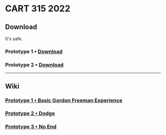 # CART 315 2022

## Download
It's safe. 
### Prototype 1 • [Download](https://download-directory.github.io/?url=https%3A%2F%2Fgithub.com%2Ftonylindorock%2Fcart315-2022%2Ftree%2Fmain%2FPrototype_1)
### Prototype 2 • [Download](https://download-directory.github.io/?url=https%3A%2F%2Fgithub.com%2Ftonylindorock%2Fcart315-2022%2Ftree%2Fmain%2FPrototype_2)

***

## Wiki
### [Prototype 1 • Basic Gordon Freeman Experience](https://github.com/tonylindorock/cart315-2022/wiki/Prototype-1)
### [Prototype 2 • Dodge](https://github.com/tonylindorock/cart315-2022/wiki/Prototype-2)
### [Prototype 3 • No End](https://github.com/tonylindorock/cart315-2022/wiki/Prototype-3)
